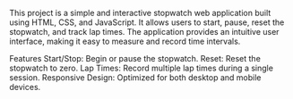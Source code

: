 This project is a simple and interactive stopwatch web application built using HTML, CSS, and JavaScript. It allows users to start, pause, reset the stopwatch, and track lap times. The application provides an intuitive user interface, making it easy to measure and record time intervals.

Features
Start/Stop: Begin or pause the stopwatch.
Reset: Reset the stopwatch to zero.
Lap Times: Record multiple lap times during a single session.
Responsive Design: Optimized for both desktop and mobile devices.
